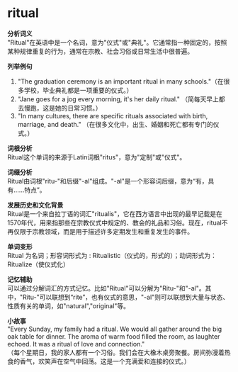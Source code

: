 # ritual

**分析词义**  
"Ritual"在英语中是一个名词，意为"仪式"或"典礼"。它通常指一种固定的，按照某种规律重复的行为，通常在宗教、社会习俗或日常生活中很普遍。

  

**列举例句**

  

1.  "The graduation ceremony is an important ritual in many schools."（在很多学校，毕业典礼都是一项重要的仪式。）
2.  "Jane goes for a jog every morning, it's her daily ritual." （简每天早上都去慢跑，这是她的日常习惯。）
3.  "In many cultures, there are specific rituals associated with birth, marriage, and death." （在很多文化中，出生、婚姻和死亡都有专门的仪式。）

  

**词根分析**  
Ritual这个单词的来源于Latin词根"ritus"，意为"定制"或"仪式"。

  

**词缀分析**  
Ritual由词根"ritu-"和后缀"-al"组成。"-al"是一个形容词后缀，意为“有，具有......特点”。

  

**发展历史和文化背景**  
Ritual是一个来自拉丁语的词汇"ritualis"，它在西方语言中出现的最早记载是在1570年代，用来指那些在宗教仪式中规定的、教会的礼品和习俗。现在，ritual不再仅限于宗教领域，而是用于描述许多定期发生和重复发生的事件。

  

**单词变形**  
Ritual 为名词；形容词形式为 : Ritualistic（仪式的，形式的）；动词形式为：Ritualize（使仪式化）

  

**记忆辅助**  
可以通过分解词汇的方式记忆。比如"Ritual"可以分解为"Ritu-"和"-al"。其中，"Ritu-"可以联想到“rite”，也有仪式的意思，"-al"则可以联想到大量与状态、性质有关的单词，如"natural","original"等。

  

**小故事**  
"Every Sunday, my family had a ritual. We would all gather around the big oak table for dinner. The aroma of warm food filled the room, as laughter echoed. It was a ritual of love and connection."  
（每个星期日，我的家人都有一个习俗。我们会在大橡木桌旁聚餐。房间弥漫着热食的香气，欢笑声在空气中回荡。这是一个充满爱和连接的仪式。）
